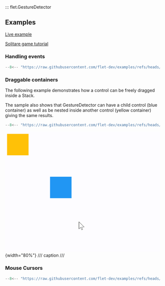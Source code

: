 ::: flet.GestureDetector

## Examples

[Live example](https://flet-controls-gallery.fly.dev/utility/gesturedetector)

[Solitare game tutorial](https://flet.dev/docs/tutorials/python-solitaire)

### Handling events

```python
--8<-- "https://raw.githubusercontent.com/flet-dev/examples/refs/heads/v1-docs/python/controls/gesture-detector/handling-events.py"
```

### Draggable containers

The following example demonstrates how a control can be freely dragged inside a Stack.

The sample also shows that GestureDetector can have a child control (blue container) as well as be nested 
inside another control (yellow container) giving the same results.

```python
--8<-- "https://raw.githubusercontent.com/flet-dev/examples/refs/heads/v1-docs/python/controls/gesture-detector/draggable-containers.py"
```

![draggable-containers](https://raw.githubusercontent.com/flet-dev/examples/v1-docs/python/controls/gesture-detector/media/draggable-containers.gif){width="80%"}
/// caption
///

### Mouse Cursors

```python
--8<-- "https://raw.githubusercontent.com/flet-dev/examples/refs/heads/v1-docs/python/controls/gesture-detector/mouse-cursors.py"
```
